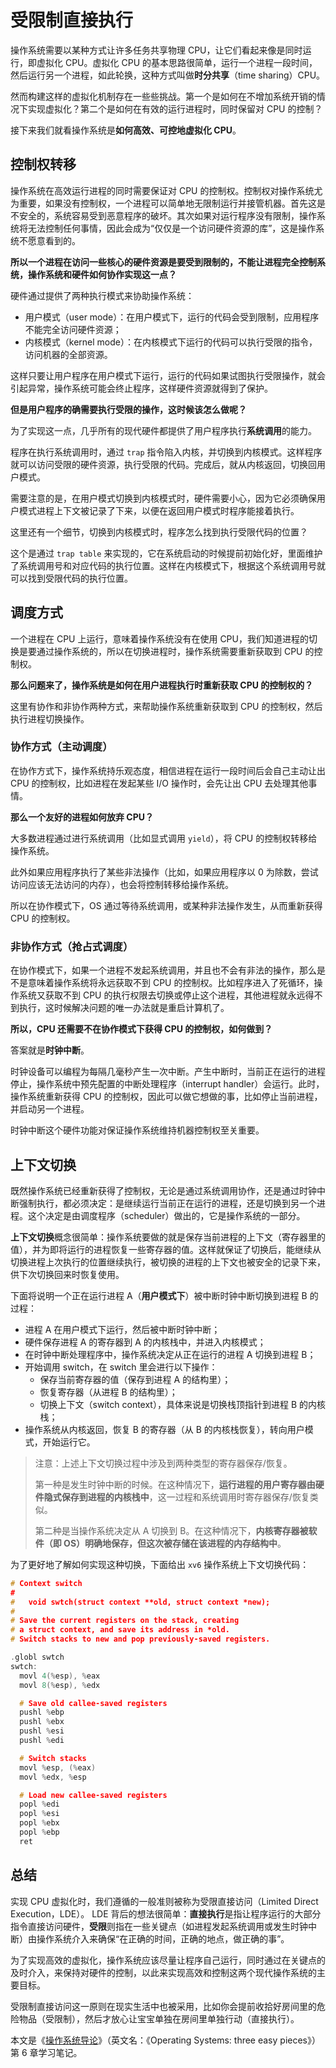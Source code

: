 # 受限制直接执行

操作系统需要以某种方式让许多任务共享物理 CPU，让它们看起来像是同时运行，即虚拟化 CPU。虚拟化 CPU 的基本思路很简单，运行一个进程一段时间，然后运行另一个进程，如此轮换，这种方式叫做**时分共享**（time sharing）CPU。

然而构建这样的虚拟化机制存在一些些挑战。第一个是如何在不增加系统开销的情况下实现虚拟化？第二个是如何在有效的运行进程时，同时保留对 CPU 的控制？

接下来我们就看操作系统是**如何高效、可控地虚拟化 CPU**。

## 控制权转移

操作系统在高效运行进程的同时需要保证对 CPU 的控制权。控制权对操作系统尤为重要，如果没有控制权，一个进程可以简单地无限制运行并接管机器。首先这是不安全的，系统容易受到恶意程序的破坏。其次如果对运行程序没有限制，操作系统将无法控制任何事情，因此会成为“仅仅是一个访问硬件资源的库”，这是操作系统不愿意看到的。

**所以一个进程在访问一些核心的硬件资源是要受到限制的，不能让进程完全控制系统，操作系统和硬件如何协作实现这一点？**

硬件通过提供了两种执行模式来协助操作系统：

- 用户模式（user mode）：在用户模式下，运行的代码会受到限制，应用程序不能完全访问硬件资源；
- 内核模式（kernel mode）：在内核模式下运行的代码可以执行受限的指令，访问机器的全部资源。

这样只要让用户程序在用户模式下运行，运行的代码如果试图执行受限操作，就会引起异常，操作系统可能会终止程序，这样硬件资源就得到了保护。



**但是用户程序的确需要执行受限的操作，这时候该怎么做呢？**

为了实现这一点，几乎所有的现代硬件都提供了用户程序执行**系统调用**的能力。

程序在执行系统调用时，通过 `trap` 指令陷入内核，并切换到内核模式。这样程序就可以访问受限的硬件资源，执行受限的代码。完成后，就从内核返回，切换回用户模式。

需要注意的是，在用户模式切换到内核模式时，硬件需要小心，因为它必须确保用户模式进程上下文被记录了下来，以便在返回用户模式时程序能接着执行。

这里还有一个细节，切换到内核模式时，程序怎么找到执行受限代码的位置？

这个是通过 `trap table` 来实现的，它在系统启动的时候提前初始化好，里面维护了系统调用号和对应代码的执行位置。这样在内核模式下，根据这个系统调用号就可以找到受限代码的执行位置。

## 调度方式

一个进程在 CPU 上运行，意味着操作系统没有在使用 CPU，我们知道进程的切换是要通过操作系统的，所以在切换进程时，操作系统需要重新获取到 CPU 的控制权。

**那么问题来了，操作系统是如何在用户进程执行时重新获取 CPU 的控制权的？**

这里有协作和非协作两种方式，来帮助操作系统重新获取到 CPU 的控制权，然后执行进程切换操作。

### 协作方式（主动调度）

在协作方式下，操作系统持乐观态度，相信进程在运行一段时间后会自己主动让出 CPU 的控制权，比如进程在发起某些 I/O 操作时，会先让出 CPU 去处理其他事情。

**那么一个友好的进程如何放弃 CPU？**

大多数进程通过进行系统调用（比如显式调用 `yield`），将 CPU 的控制权转移给操作系统。

此外如果应用程序执行了某些非法操作（比如，如果应用程序以 0 为除数，尝试访问应该无法访问的内存），也会将控制转移给操作系统。

所以在协作模式下，OS 通过等待系统调用，或某种非法操作发生，从而重新获得 CPU 的控制权。

### 非协作方式（抢占式调度）

在协作模式下，如果一个进程不发起系统调用，并且也不会有非法的操作，那么是不是意味着操作系统将永远获取不到 CPU 的控制权。比如程序进入了死循环，操作系统又获取不到 CPU 的执行权限去切换或停止这个进程，其他进程就永远得不到执行，这时候解决问题的唯一办法就是重启计算机了。

**所以，CPU 还需要不在协作模式下获得 CPU 的控制权，如何做到？**

答案就是**时钟中断**。

时钟设备可以编程为每隔几毫秒产生一次中断。产生中断时，当前正在运行的进程停止，操作系统中预先配置的中断处理程序（interrupt handler）会运行。此时，操作系统重新获得 CPU 的控制权，因此可以做它想做的事，比如停止当前进程，并启动另一个进程。

时钟中断这个硬件功能对保证操作系统维持机器控制权至关重要。

## 上下文切换

既然操作系统已经重新获得了控制权，无论是通过系统调用协作，还是通过时钟中断强制执行，都必须决定：是继续运行当前正在运行的进程，还是切换到另一个进程。这个决定是由调度程序（scheduler）做出的，它是操作系统的一部分。

**上下文切换**概念很简单：操作系统要做的就是保存当前进程的上下文（寄存器里的值），并为即将运行的进程恢复一些寄存器的值。这样就保证了切换后，能继续从切换进程上次执行的位置继续执行，被切换的进程的上下文也被安全的记录下来，供下次切换回来时恢复使用。	

下面将说明一个正在运行进程 A（**用户模式下**）被中断时钟中断切换到进程 B 的过程：

- 进程 A 在用户模式下运行，然后被中断时钟中断；
- 硬件保存进程 A 的寄存器到 A 的内核栈中，并进入内核模式；
- 在时钟中断处理程序中，操作系统决定从正在运行的进程 A 切换到进程 B；
- 开始调用 switch，在 switch 里会进行以下操作：
  - 保存当前寄存器的值（保存到进程 A 的结构里）；
  - 恢复寄存器（从进程 B 的结构里）；
  - 切换上下文（switch context），具体来说是切换栈顶指针到进程 B 的内核栈；
- 操作系统从内核返回，恢复 B 的寄存器（从 B 的内核栈恢复），转向用户模式，开始运行它。

> 注意：上述上下文切换过程中涉及到两种类型的寄存器保存/恢复。
>
> 第一种是发生时钟中断的时候。在这种情况下，**运行进程的用户寄存器由硬件隐式保存到进程的内核栈中**，这一过程和系统调用时寄存器保存/恢复类似。
>
> 第二种是当操作系统决定从 A 切换到 B。在这种情况下，**内核寄存器被软件（即 OS）明确地保存，但这次被存储在该进程的内存结构中**。



为了更好地了解如何实现这种切换，下面给出 `xv6` 操作系统上下文切换代码：

```c
# Context switch
#
#   void swtch(struct context **old, struct context *new);
# 
# Save the current registers on the stack, creating
# a struct context, and save its address in *old.
# Switch stacks to new and pop previously-saved registers.

.globl swtch
swtch:
  movl 4(%esp), %eax
  movl 8(%esp), %edx

  # Save old callee-saved registers
  pushl %ebp
  pushl %ebx
  pushl %esi
  pushl %edi

  # Switch stacks
  movl %esp, (%eax)
  movl %edx, %esp

  # Load new callee-saved registers
  popl %edi
  popl %esi
  popl %ebx
  popl %ebp
  ret
```

## 总结

实现 CPU 虚拟化时，我们遵循的一般准则被称为受限直接访问（Limited Direct Execution，LDE）。
LDE 背后的想法很简单：**直接执行**是指让程序运行的大部分指令直接访问硬件，**受限**则指在一些关键点（如进程发起系统调用或发生时钟中断）由操作系统介入来确保“在正确的时间，正确的地点，做正确的事”。

为了实现高效的虚拟化，操作系统应该尽量让程序自己运行，同时通过在关键点的及时介入，来保持对硬件的控制，以此来实现高效和控制这两个现代操作系统的主要目标。

受限制直接访问这一原则在现实生活中也被采用，比如你会提前收拾好房间里的危险物品（受限制），然后才放心让宝宝单独在房间里单独行动（直接执行）。

本文是《[操作系统导论](https://weread.qq.com/web/reader/db8329d071cc7f70db8a479kc81322c012c81e728d9d180)》（英文名：《Operating Systems: three easy pieces》）第 6 章学习笔记。